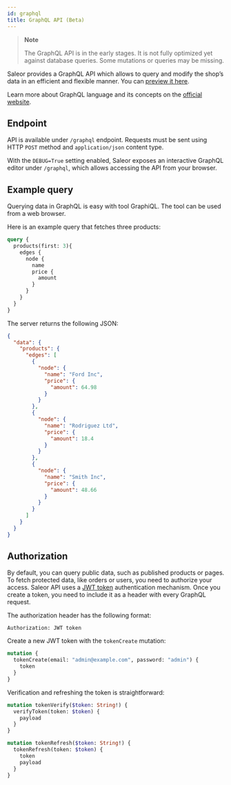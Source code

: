 ```yaml
---
id: graphql
title: GraphQL API (Beta)
---
```


> **Note**  
>
> The GraphQL API is in the early stages. It is not fully optimized yet against database queries. Some mutations or queries may be missing.

Saleor provides a GraphQL API which allows to query and modify the shop’s data in an efficient and flexible manner. You can [preview it here](https://demo.getsaleor.com/graphql/).

Learn more about GraphQL language and its concepts on the [official website](https://graphql.org/).


## Endpoint

API is available under `/graphql` endpoint. Requests must be sent using HTTP `POST` method and `application/json` content type.

With the `DEBUG=True` setting enabled, Saleor exposes an interactive GraphQL editor under `/graphql`, which allows accessing the API from your browser.


## Example query

Querying data in GraphQL is easy with tool GraphiQL. The tool can be used from a web browser.

Here is an example query that fetches three products:

```graphql
query {
  products(first: 3){
    edges {
      node {
        name
        price {
          amount
        }
      }
    }
  }
}
```

The server returns the following JSON:

```json
{
  "data": {
    "products": {
      "edges": [
        {
          "node": {
            "name": "Ford Inc",
            "price": {
              "amount": 64.98
            }
          }
        },
        {
          "node": {
            "name": "Rodriguez Ltd",
            "price": {
              "amount": 18.4
            }
          }
        },
        {
          "node": {
            "name": "Smith Inc",
            "price": {
              "amount": 48.66
            }
          }
        }
      ]
    }
  }
}
```


## Authorization

By default, you can query public data, such as published products or pages. To fetch protected data, like orders or users, you need to authorize your access. 
Saleor API uses a [JWT token](https://jwt.io/) authentication mechanism. 
Once you create a token, you need to include it as a header with every GraphQL request.

The authorization header has the following format:

```
Authorization: JWT token
```

Create a new JWT token with the `tokenCreate` mutation:

```graphql
mutation {
  tokenCreate(email: "admin@example.com", password: "admin") {
    token
  }
}
```

Verification and refreshing the token is straightforward:

```graphql
mutation tokenVerify($token: String!) {
  verifyToken(token: $token) {
    payload
  }
}
```

```graphql
mutation tokenRefresh($token: String!) {
  tokenRefresh(token: $token) {
    token
    payload
  }
}
```
